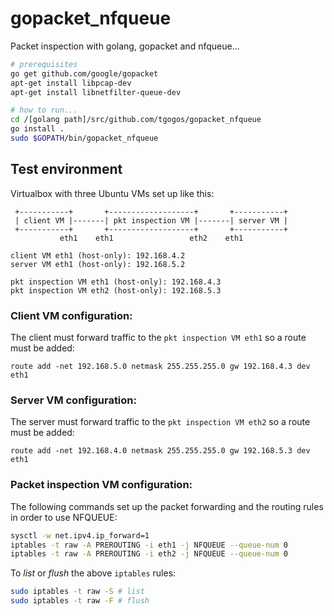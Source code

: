 # gopacket_nfqueue
Packet inspection with golang, gopacket and nfqueue...

```bash
# prerequisites
go get github.com/google/gopacket
apt-get install libpcap-dev
apt-get install libnetfilter-queue-dev

# how to run...
cd /[golang path]/src/github.com/tgogos/gopacket_nfqueue
go install .
sudo $GOPATH/bin/gopacket_nfqueue
```

## Test environment
Virtualbox with three Ubuntu VMs set up like this:
```
 +-----------+       +-------------------+       +-----------+
 | client VM |-------| pkt inspection VM |-------| server VM |
 +-----------+       +-------------------+       +-----------+
           eth1    eth1                 eth2    eth1

client VM eth1 (host-only): 192.168.4.2
server VM eth1 (host-only): 192.168.5.2

pkt inspection VM eth1 (host-only): 192.168.4.3
pkt inspection VM eth2 (host-only): 192.168.5.3
```
### Client VM configuration:
The client must forward traffic to the `pkt inspection VM eth1` so a route must be added:
```
route add -net 192.168.5.0 netmask 255.255.255.0 gw 192.168.4.3 dev eth1
```

### Server VM configuration:
The server must forward traffic to the `pkt inspection VM eth2` so a route must be added:
```
route add -net 192.168.4.0 netmask 255.255.255.0 gw 192.168.5.3 dev eth1
```

### Packet inspection VM configuration:
The following commands set up the packet forwarding and the routing rules in order to use NFQUEUE:
```bash
sysctl -w net.ipv4.ip_forward=1
iptables -t raw -A PREROUTING -i eth1 -j NFQUEUE --queue-num 0
iptables -t raw -A PREROUTING -i eth2 -j NFQUEUE --queue-num 0
```

To *list* or *flush* the above `iptables` rules:
```bash
sudo iptables -t raw -S # list
sudo iptables -t raw -F # flush
```

